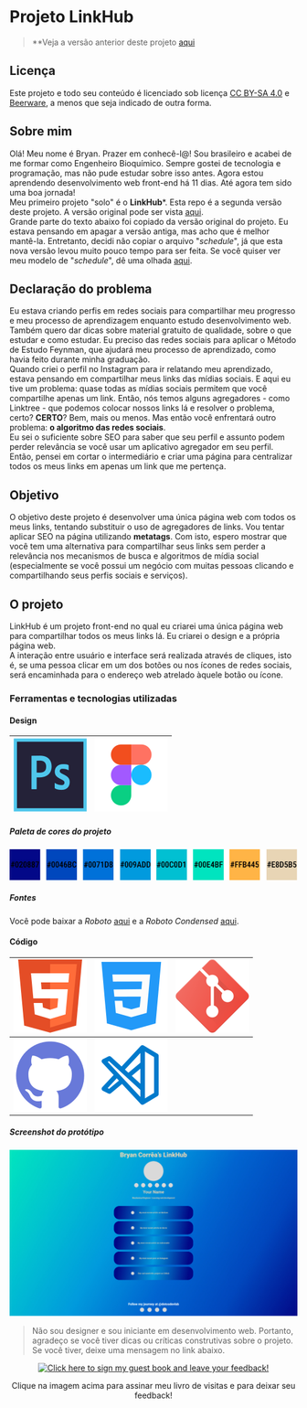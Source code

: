 # **Projeto LinkHub**  

>**Veja a versão anterior deste projeto [aqui](https://github.com/bryrrea/linkhub_v2)  

## **Licença**  
Este projeto e todo seu conteúdo é licenciado sob licença [CC BY-SA 4.0](https://creativecommons.org/licenses/by-sa/4.0/deed.pt_BR) e [Beerware](https://people.freebsd.org/~phk/), a menos que seja indicado de outra forma.

## **Sobre mim**  
Olá! Meu nome é Bryan. Prazer em conhecê-l@! Sou brasileiro e acabei de me formar como Engenheiro Bioquímico. Sempre gostei de tecnologia e programação, mas não pude estudar sobre isso antes. Agora estou aprendendo desenvolvimento web front-end há 11 dias. Até agora tem sido uma boa jornada!  
Meu primeiro projeto "solo" é o **LinkHub***. Esta repo é a segunda versão deste projeto. A versão original pode ser vista [aqui](https://github.com/bryrrea/linkhub_v2).  
Grande parte do texto abaixo foi copiado da versão original do projeto. Eu estava pensando em apagar a versão antiga, mas acho que é melhor mantê-la. Entretanto, decidi não copiar o arquivo "*schedule*", já que esta nova versão levou muito pouco tempo para ser feita. Se você quiser ver meu modelo de "*schedule*", dê uma olhada [aqui](https://github.com/bryrrea/linkhub_v2/blob/master/src/txt/schedule.md).  

## **Declaração do problema**  
Eu estava criando perfis em redes sociais para compartilhar meu progresso e meu processo de aprendizagem enquanto estudo desenvolvimento web. Também quero dar dicas sobre material gratuito de qualidade, sobre o que estudar e como estudar. Eu preciso das redes sociais para aplicar o Método de Estudo Feynman, que ajudará meu processo de aprendizado, como havia feito durante minha graduação.  
Quando criei o perfil no Instagram para ir relatando meu aprendizado, estava pensando em compartilhar meus links das mídias sociais. E aqui eu tive um problema: quase todas as mídias sociais permitem que você compartilhe apenas um link. Então, nós temos alguns agregadores - como Linktree - que podemos colocar nossos links lá e resolver o problema, certo? **CERTO**? Bem, mais ou menos. Mas então você enfrentará outro problema: **o algoritmo das redes sociais**.  
Eu sei o suficiente sobre SEO para saber que seu perfil e assunto podem perder relevância se você usar um aplicativo agregador em seu perfil. Então, pensei em cortar o intermediário e criar uma página para centralizar todos os meus links em apenas um link que me pertença.

## **Objetivo**  
O objetivo deste projeto é desenvolver uma única página web com todos os meus links, tentando substituir o uso de agregadores de links. Vou tentar aplicar SEO na página utilizando **metatags**. Com isto, espero mostrar que você tem uma alternativa para compartilhar seus links sem perder a relevância nos mecanismos de busca e algoritmos de mídia social (especialmente se você possui um negócio com muitas pessoas clicando e compartilhando seus perfis sociais e serviços).  

## **O projeto**  
LinkHub é um projeto front-end no qual eu criarei uma única página web para compartilhar todos os meus links lá. Eu criarei o design e a própria página web.  
A interação entre usuário e interface será realizada através de cliques, isto é, se uma pessoa clicar em um dos botões ou nos ícones de redes sociais, será encaminhada para o endereço web atrelado àquele botão ou ícone.  

### **Ferramentas e tecnologias utilizadas**  
#### **Design**  

|![Photoshop](/src/img/readme_icons/ps.png)|![Figma](/src/img/readme_icons/figma.png)|
|:--------------:|:--------------:|  

##### **Paleta de cores do projeto**  
![Paleta de cores](/src/img/color_palette.jpg)  

##### **Fontes**  
Você pode baixar a *Roboto* [aqui](https://fonts.google.com/download?family=Roboto) e a *Roboto Condensed* [aqui](https://fonts.google.com/download?family=Roboto%20Condensed).  

#### **Código**  

|![HTML](/src/img/readme_icons/html.png)|![CSS](/src/img/readme_icons/css3.png)|![Git](/src/img/readme_icons/git.png)|
|:--------------:|:---------------:|:--------------:|
|![Github](/src/img/readme_icons/github.png)|![VsCode](/src/img/readme_icons/vscode.png)|  

##### **Screenshot do protótipo**  

![Protótipo hi-fi do LinkHub](/src/img/hi-fi_prot.jpg)  

>Não sou designer e sou iniciante em desenvolvimento web. Portanto, agradeço se você tiver dicas ou críticas construtivas sobre o projeto. Se você tiver, deixe uma mensagem no link abaixo.  

<p align="center">
  <a href="https://gist.github.com/bryrrea/9163f0be3b18ad123aa662073af117f8">
    <img src="https://user-images.githubusercontent.com/61485514/190542751-4d0b7f63-f025-4894-8624-cbeb25113831.gif" alt="Click here to sign my guest book and leave your feedback!">
  </a>
  <p align="center"> Clique na imagem acima para assinar meu livro de visitas e para deixar seu feedback!</p>
</p>
